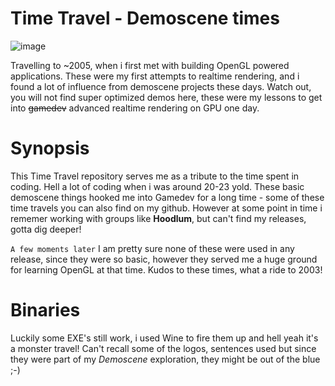 
# Time Travel - Demoscene times
![image](https://github.com/invpe/TT-Demomaking/assets/106522950/7868a05d-0797-4a09-ac4e-512be577b376)


Travelling to ~2005, when i first met with building OpenGL powered applications.
These were my first attempts to realtime rendering, and i found a lot of influence from demoscene projects these days.
Watch out, you will not find super optimized demos here, these were my lessons to get into ~~gamedev~~ advanced realtime rendering on GPU one day.

# Synopsis

This Time Travel repository serves me as a tribute to the time spent in coding. Hell a lot of coding when i was around 20-23 yold.
These basic demoscene things hooked me into Gamedev for a long time - some of these time travels you can also find on my github.
However at some point in time i rememer working with groups like **Hoodlum**, but can't find my releases, gotta dig deeper!

`A few moments later`
I am pretty sure none of these were used in any release, since they were so basic, however they served me a huge ground for learning OpenGL at that time.
Kudos to these times, what a ride to 2003!

# Binaries

Luckily some EXE's still work, i used Wine to fire them up and hell yeah it's a monster travel!
Can't recall some of the logos, sentences used but since they were part of my _Demoscene_ exploration,
they might be out of the blue ;-)


